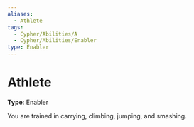 ```yaml
---
aliases:
  - Athlete
tags:
  - Cypher/Abilities/A
  - Cypher/Abilities/Enabler
type: Enabler
---
```


# Athlete

**Type**: Enabler

You are trained in carrying, climbing, jumping, and smashing.
